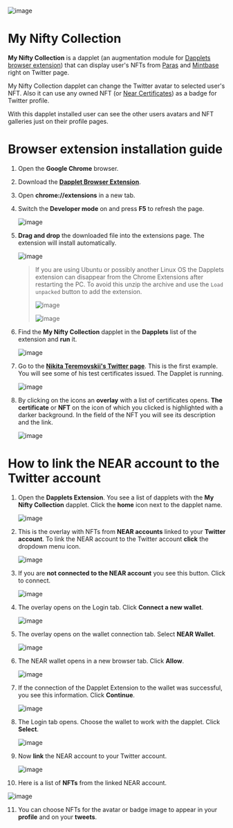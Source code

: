 ![image](https://github.com/dapplets/my-nifty-collection/blob/main/My-nifty-collection.jpg)

# My Nifty Collection

**My Nifty Collection** is a dapplet (an augmentation module for [Dapplets browser extension](https://dapplets.org)) that can display user's NFTs from [Paras](https://paras.id/) and [Mintbase](https://www.mintbase.io/) right on Twitter page.

My Nifty Collection dapplet can change the Twitter avatar to selected user's NFT. Also it can use any owned NFT (or [Near Certificates](https://learnnear.club/near-certified-developer-program-ncd/)) as a badge for Twitter profile.

With this dapplet installed user can see the other users avatars and NFT galleries just on their profile pages.

# Browser extension installation guide

1. Open the **Google Chrome** browser.

2. Download the [**Dapplet Browser Extension**](https://github.com/dapplets/dapplet-extension/releases/latest/download/dapplet-extension.zip).

3. Open **chrome://extensions** in a new tab.
4. Switch the **Developer mode** on and press **F5** to refresh the page.

   ![image](https://user-images.githubusercontent.com/43613968/117107075-ad076580-ad89-11eb-9046-58dd1ede2868.png)

5. **Drag and drop** the downloaded file into the extensions page. The extension will install automatically.

   ![image](https://user-images.githubusercontent.com/43613968/117132354-6cb8df00-adab-11eb-93bb-eb17b287e140.png)

   > If you are using Ubuntu or possibly another Linux OS the Dapplets extension can disappear from the Chrome Extensions after restarting the PC. To avoid this unzip the archive and use the `Load unpacked` button to add the extension.
   >
   > ![image](https://user-images.githubusercontent.com/43613968/118473499-b93cdc80-b712-11eb-8a1a-d3779e490e8c.png)
   >
   > ![image](https://user-images.githubusercontent.com/43613968/118473927-2ea8ad00-b713-11eb-9bbf-f2b7cb33a6bf.png)

6. Find the **My Nifty Collection** dapplet in the **Dapplets** list of the extension and **run** it.

   ![image](https://user-images.githubusercontent.com/43613968/146558458-6f9b7965-d549-42b3-b29f-7cde1b6cb66e.png)


7. Go to the **[Nikita Teremovskii's Twitter page](https://twitter.com/teremovskii)**. This is the first example. You will see some of his test certificates issued.
   The Dapplet is running.

   ![image](https://user-images.githubusercontent.com/43613968/130480746-107b6df9-a9fa-43a0-aaad-20f42feaad4f.png)

8. By clicking on the icons an **overlay** with a list of certificates opens. **The certificate** or **NFT** on the icon of which you clicked is highlighted with a darker background. In the field of the NFT you will see its description and the link.

   ![image](https://user-images.githubusercontent.com/43613968/130484174-261db393-d2e1-40ed-8194-3fdf90a36e50.png)

# How to link the NEAR account to the Twitter account

1. Open the **Dapplets Extension**. You see a list of dapplets with the **My Nifty Collection** dapplet. Click the **home** icon next to the dapplet name.

   ![image](https://user-images.githubusercontent.com/43613968/117032522-370fe980-ad0a-11eb-8546-8dee7f0f6fd8.png)

2. This is the overlay with NFTs from **NEAR accounts** linked to your **Twitter account**. To link the NEAR account to the Twitter account **click** the dropdown menu icon.

   ![image](https://user-images.githubusercontent.com/43613968/117033464-0da38d80-ad0b-11eb-880b-e5dae3dbd25c.png)

3. If you are **not connected to the NEAR account** you see this button. Click to connect.

   ![image](https://user-images.githubusercontent.com/43613968/117034297-d386bb80-ad0b-11eb-9239-46334de4b0ac.png)

4. The overlay opens on the Login tab. Click **Connect a new wallet**.

   ![image](https://user-images.githubusercontent.com/43613968/117034775-4db74000-ad0c-11eb-9564-315be97661a0.png)

5. The overlay opens on the wallet connection tab. Select **NEAR Wallet**.

   ![image](https://user-images.githubusercontent.com/43613968/117104185-606d5b80-ad84-11eb-80de-a906e5801247.png)

6. The NEAR wallet opens in a new browser tab. Click **Allow**.

   ![image](https://user-images.githubusercontent.com/43613968/117135456-9f64d680-adaf-11eb-97e2-0bcf91f2c9f9.png)

7. If the connection of the Dapplet Extension to the wallet was successful, you see this information. Сlick **Continue**.

   ![image](https://user-images.githubusercontent.com/43613968/117105145-1ab19280-ad86-11eb-9972-67a40adedfbf.png)

8. The Login tab opens. Choose the wallet to work with the dapplet. Click **Select**.

   ![image](https://user-images.githubusercontent.com/43613968/117035168-adade680-ad0c-11eb-8ba7-d3bd1c3950da.png)

9. Now **link** the NEAR account to your Twitter account.

   ![image](https://user-images.githubusercontent.com/43613968/117035418-f796cc80-ad0c-11eb-829d-fe9fa31071f2.png)

10. Here is a list of **NFTs** from the linked NEAR account.

   ![image](https://user-images.githubusercontent.com/43613968/130485997-6f819230-451b-4d83-b9d1-84cfb18ccbf5.png)

11. You can choose NFTs for the avatar or badge image to appear in your **profile** and on your **tweets**.
